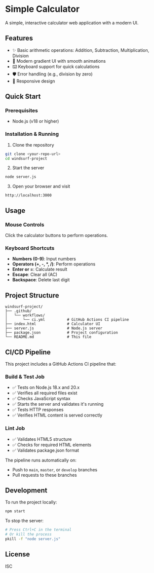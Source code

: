 # Simple Calculator

A simple, interactive calculator web application with a modern UI.

## Features

- ✨ Basic arithmetic operations: Addition, Subtraction, Multiplication, Division
- 🎨 Modern gradient UI with smooth animations
- ⌨️ Keyboard support for quick calculations
- 🛡️ Error handling (e.g., division by zero)
- 📱 Responsive design

## Quick Start

### Prerequisites
- Node.js (v18 or higher)

### Installation & Running

1. Clone the repository
```bash
git clone <your-repo-url>
cd windsurf-project
```

2. Start the server
```bash
node server.js
```

3. Open your browser and visit
```
http://localhost:3000
```

## Usage

### Mouse Controls
Click the calculator buttons to perform operations.

### Keyboard Shortcuts
- **Numbers (0-9)**: Input numbers
- **Operators (+, -, *, /)**: Perform operations
- **Enter or =**: Calculate result
- **Escape**: Clear all (AC)
- **Backspace**: Delete last digit

## Project Structure

```
windsurf-project/
├── .github/
│   └── workflows/
│       └── ci.yml          # GitHub Actions CI pipeline
├── index.html              # Calculator UI
├── server.js               # Node.js server
├── package.json            # Project configuration
└── README.md               # This file
```

## CI/CD Pipeline

This project includes a GitHub Actions CI pipeline that:

### Build & Test Job
- ✅ Tests on Node.js 18.x and 20.x
- ✅ Verifies all required files exist
- ✅ Checks JavaScript syntax
- ✅ Starts the server and validates it's running
- ✅ Tests HTTP responses
- ✅ Verifies HTML content is served correctly

### Lint Job
- ✅ Validates HTML5 structure
- ✅ Checks for required HTML elements
- ✅ Validates package.json format

The pipeline runs automatically on:
- Push to `main`, `master`, or `develop` branches
- Pull requests to these branches

## Development

To run the project locally:
```bash
npm start
```

To stop the server:
```bash
# Press Ctrl+C in the terminal
# Or kill the process
pkill -f "node server.js"
```

## License

ISC

